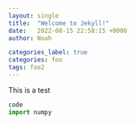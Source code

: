 ```yaml
---
layout: single
title:  "Welcome to Jekyll!"
date:   2022-08-15 22:58:15 +0000
author: Noah

categories_label: true
categories: foo
tags: foo2
---
```


This is a test 
~~~python
code 
import numpy
 ~~~~